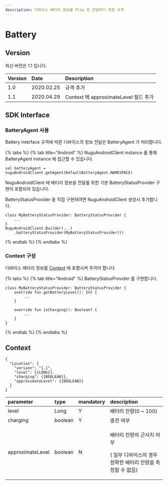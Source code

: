 ```yaml
---
description: 디바이스 배터리 정보를 Play 로 전달하기 위한 규격
---
```


# Battery

## Version

최신 버전은 1.1 입니다.

| Version | Date | Description |
| :--- | :--- | :--- |
| 1.0 | 2020.02.25 | 규격 추가 |
| 1.1 | 2020.04.29 | Context 에 approximateLevel 필드 추가 |

## SDK Interface

### BatteryAgent 사용

Battery interface 규격에 따른 디바이스의 정보 전달은 BatteryAgent 가 처리합니다.

{% tabs %}
{% tab title="Android" %}
NuguAndroidClient instance 를 통해 BatteryAgent instance 에 접근할 수 있습니다.

```text
val batteryAgent = nuguAndroidClient.getAgent(DefaultBatteryAgent.NAMESPACE)
```

NuguAndroidClient 에 배터리 정보을 전달를 위한 기본 BatteryStatusProvider 구현이 포함되어 있습니다.

BatteryStatusProvider 을 직접 구현하려면 NuguAndroidClient 생성시 추가합니다.

```text
class MyBatteryStatusProvider: BatteryStatusProvider {
    ...
}
NuguAndroidClient.Builder(...)
    .batteryStatusProvider(MyBatteryStatusProvider())
```
{% endtab %}
{% endtabs %}

### Context 구성

디바이스 배터리 정보를 [Context](battery.md#context) 에 포함시켜 주어야 합니다.

{% tabs %}
{% tab title="Android" %}
BatteryStatusProvider 를 구현합니다.

```text
class MyBatteryStatusProvider: BatteryStatusProvider {
    override fun getBatteryLevel(): Int {
        ...
    }

    override fun isCharging(): Boolean? {
        ...
    }
}
```
{% endtab %}
{% endtabs %}

## Context

```text
{
  "Location": {
    "version": "1.1",
    "level": {{LONG}},
    "charging": {{BOOLEAN}},
    "approximateLevel": {{BOOLEAN}}
  }
}
```

<table>
  <thead>
    <tr>
      <th style="text-align:left">parameter</th>
      <th style="text-align:left">type</th>
      <th style="text-align:left">mandatory</th>
      <th style="text-align:left">description</th>
    </tr>
  </thead>
  <tbody>
    <tr>
      <td style="text-align:left">level</td>
      <td style="text-align:left">Long</td>
      <td style="text-align:left">Y</td>
      <td style="text-align:left">&#xBC30;&#xD130;&#xB9AC; &#xC794;&#xB7C9;(0 ~ 100)</td>
    </tr>
    <tr>
      <td style="text-align:left">charging</td>
      <td style="text-align:left">boolean</td>
      <td style="text-align:left">Y</td>
      <td style="text-align:left">&#xCDA9;&#xC804; &#xC5EC;&#xBD80;</td>
    </tr>
    <tr>
      <td style="text-align:left">approximateLevel</td>
      <td style="text-align:left">boolean</td>
      <td style="text-align:left">N</td>
      <td style="text-align:left">
        <p>&#xBC30;&#xD130;&#xB9AC; &#xC794;&#xB7C9;&#xC758; &#xADFC;&#xC0AC;&#xCE58;
          &#xC5EC;&#xBD80;</p>
        <p>( &#xC77C;&#xBD80; &#xB514;&#xBC14;&#xC774;&#xC2A4;&#xC758; &#xACBD;&#xC6B0;
          &#xC815;&#xD655;&#xD55C; &#xBC30;&#xD130;&#xB9AC; &#xC794;&#xB7C9;&#xC744;
          &#xCE21;&#xC815;&#xD560; &#xC218; &#xC5C6;&#xC74C;)</p>
      </td>
    </tr>
  </tbody>
</table>

